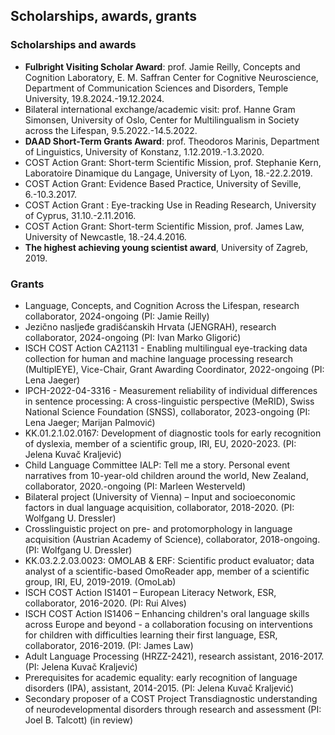 ## Scholarships, awards, grants 

### Scholarships and awards

- **Fulbright Visiting Scholar Award**: prof. Jamie Reilly, Concepts and Cognition Laboratory, E. M. Saffran Center for Cognitive Neuroscience, Department of Communication Sciences and Disorders, Temple University, 19.8.2024.-19.12.2024.
- Bilateral international exchange/academic visit: prof. Hanne Gram Simonsen, University of Oslo, Center for Multilingualism in Society across the Lifespan, 9.5.2022.-14.5.2022.
- **DAAD Short-Term Grants Award**: prof. Theodoros Marinis, Department of Linguistics, University of Konstanz, 1.12.2019.-1.3.2020.
- COST Action Grant: Short-term Scientific Mission, prof. Stephanie Kern, Laboratoire Dinamique du Langage, University of Lyon, 18.-22.2.2019.
- COST Action Grant: Evidence Based Practice, University of Seville, 6.-10.3.2017.
- COST Action Grant : Eye-tracking Use in Reading Research, University of Cyprus, 31.10.-2.11.2016.
- COST Action Grant: Short-term Scientific Mission, prof. James Law, University of Newcastle, 18.-24.4.2016.
- **The highest achieving young scientist award**, University of Zagreb, 2019.

### Grants

- Language, Concepts, and Cognition Across the Lifespan, research collaborator, 2024-ongoing (PI: Jamie Reilly)
- Jezično nasljeđe gradišćanskih Hrvata (JENGRAH), research collaborator, 2024-ongoing (PI: Ivan Marko Gligorić)
- ISCH COST Action CA21131 - Enabling multilingual eye-tracking data collection for human and machine language processing research (MultiplEYE), Vice-Chair, Grant Awarding Coordinator, 2022-ongoing (PI: Lena Jaeger)
- IPCH-2022-04-3316 - Measurement reliability of individual differences in sentence processing: A cross-linguistic perspective (MeRID), Swiss National Science Foundation (SNSS), collaborator, 2023-ongoing	(PI: Lena Jaeger; Marijan Palmović)
- KK.01.2.1.02.0167: Development of diagnostic tools for early recognition of dyslexia, member of a scientific group, IRI, EU, 2020-2023. (PI: Jelena Kuvač Kraljević)
- Child Language Committee IALP: Tell me a story. Personal event narratives from 10-year-old children around the world, New Zealand, collaborator, 2020.-ongoing (PI: Marleen Westerveld)
- Bilateral project (University of Vienna) – Input and socioeconomic factors in dual language acquisition, collaborator, 2018-2020. (PI: Wolfgang U. Dressler)
- Crosslinguistic project on pre- and protomorphology in language acquisition (Austrian Academy of Science), collaborator, 2018-ongoing. (PI: Wolfgang U. Dressler)
- KK.03.2.2.03.0023: OMOLAB & ERF: Scientific product evaluator; data analyst of a scientific-based OmoReader app, member of a scientific group, IRI, EU, 2019-2019. (OmoLab)
- ISCH COST Action IS1401 – European Literacy Network, ESR, collaborator, 2016-2020. (PI: Rui Alves)
- ISCH COST Action IS1406 – Enhancing children's oral language skills across Europe and beyond - a collaboration focusing on interventions for children with difficulties learning their first language, ESR, collaborator, 2016-2019. (PI: James Law)
- Adult Language Processing (HRZZ-2421), research assistant, 2016-2017. (PI: Jelena Kuvač Kraljević)
- Prerequisites for academic equality: early recognition of language disorders (IPA), assistant, 2014-2015. (PI: Jelena Kuvač Kraljević)
- Secondary proposer of a COST Project Transdiagnostic understanding of neurodevelopmental disorders through research and assessment (PI: Joel B. Talcott) (in review)
